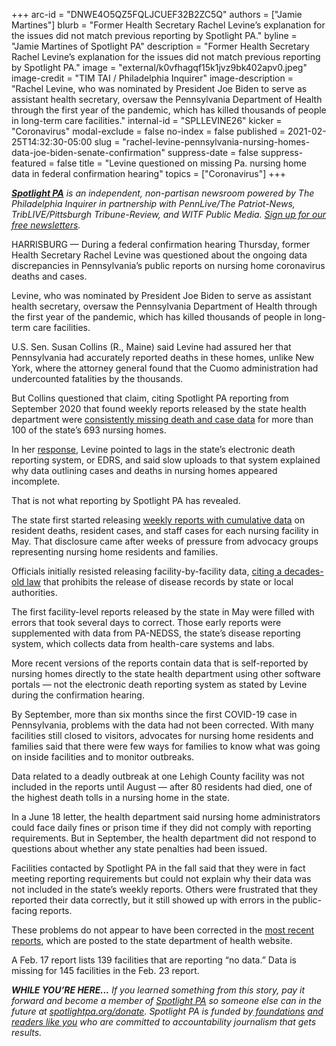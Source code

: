 +++
arc-id = "DNWE4O5QZ5FQLJCUEF32B2ZC5Q"
authors = ["Jamie Martines"]
blurb = "Former Health Secretary Rachel Levine’s explanation for the issues did not match previous reporting by Spotlight PA."
byline = "Jamie Martines of Spotlight PA"
description = "Former Health Secretary Rachel Levine’s explanation for the issues did not match previous reporting by Spotlight PA."
image = "external/k0vfhagqf15k1jvz9bk402apv0.jpeg"
image-credit = "TIM TAI / Philadelphia Inquirer"
image-description = "Rachel Levine, who was nominated by President Joe Biden to serve as assistant health secretary, oversaw the Pennsylvania Department of Health through the first year of the pandemic, which has killed thousands of people in long-term care facilities."
internal-id = "SPLLEVINE26"
kicker = "Coronavirus"
modal-exclude = false
no-index = false
published = 2021-02-25T14:32:30-05:00
slug = "rachel-levine-pennsylvania-nursing-homes-data-joe-biden-senate-confirmation"
suppress-date = false
suppress-featured = false
title = "Levine questioned on missing Pa. nursing home data in federal confirmation hearing"
topics = ["Coronavirus"]
+++

<a href="https://www.spotlightpa.org/"><i><b>Spotlight PA</b></i></a><i> is an independent, non-partisan newsroom powered by The Philadelphia Inquirer in partnership with PennLive/The Patriot-News, TribLIVE/Pittsburgh Tribune-Review, and WITF Public Media. </i><a href="https://www.spotlightpa.org/newsletters"><i>Sign up for our free newsletters</i></a><i>.</i>

HARRISBURG — During a federal confirmation hearing Thursday, former Health Secretary Rachel Levine was questioned about the ongoing data discrepancies in Pennsylvania’s public reports on nursing home coronavirus deaths and cases.

Levine, who was nominated by President Joe Biden to serve as assistant health secretary, oversaw the Pennsylvania Department of Health through the first year of the pandemic, which has killed thousands of people in long-term care facilities.

U.S. Sen. Susan Collins (R., Maine) said Levine had assured her that Pennsylvania had accurately reported deaths in these homes, unlike New York, where the attorney general found that the Cuomo administration had undercounted fatalities by the thousands.

But Collins questioned that claim, citing Spotlight PA reporting from September 2020 that found weekly reports released by the state health department were <a href="https://www.spotlightpa.org/news/2020/09/pa-nursing-home-coronavirus-deaths-cases-public-data-missing/">consistently missing death and case data</a> for more than 100 of the state’s 693 nursing homes.

<script src="https://www.spotlightpa.org/embed.js" async></script><div data-spl-embed-version="1" data-spl-src="https://www.spotlightpa.org/embeds/newsletter/"></div>

In her <a href="https://www.c-span.org/video/?509143-1/confirmation-hearing-surgeon-general-assistant-health-secretary-nominees&live&vod&start=4378">response</a>, Levine pointed to lags in the state’s electronic death reporting system, or EDRS, and said slow uploads to that system explained why data outlining cases and deaths in nursing homes appeared incomplete.

That is not what reporting by Spotlight PA has revealed.

The state first started releasing <a href="https://www.spotlightpa.org/news/2020/05/pennsylvania-nursing-homes-coronavirus-counts-errors/">weekly reports with cumulative data</a> on resident deaths, resident cases, and staff cases for each nursing facility in May. That disclosure came after weeks of pressure from advocacy groups representing nursing home residents and families.

Officials initially resisted releasing facility-by-facility data, <a href="https://www.spotlightpa.org/news/2020/04/aarp-nursing-home-covid-cases-pennsylvania/">citing a decades-old law</a> that prohibits the release of disease records by state or local authorities.

The first facility-level reports released by the state in May were filled with errors that took several days to correct. Those early reports were supplemented with data from PA-NEDSS, the state’s disease reporting system, which collects data from health-care systems and labs.

More recent versions of the reports contain data that is self-reported by nursing homes directly to the state health department using other software portals — not the electronic death reporting system as stated by Levine during the confirmation hearing.

By September, more than six months since the first COVID-19 case in Pennsylvania, problems with the data had not been corrected. With many facilities still closed to visitors, advocates for nursing home residents and families said that there were few ways for families to know what was going on inside facilities and to monitor outbreaks.

Data related to a deadly outbreak at one Lehigh County facility was not included in the reports until August — after 80 residents had died, one of the highest death tolls in a nursing home in the state.

<script src="https://www.spotlightpa.org/embed.js" async></script><div data-spl-embed-version="1" data-spl-src="https://www.spotlightpa.org/embeds/donate/?teaser_text=If%20you%20learned%20something%20from%20this%20report%2C%20pay%20it%20forward%20and%20become%20a%20member%20of%20Spotlight%20PA%20so%20someone%20else%20can%20in%20the%20future.&cta_text=CLICK%20TO%20CONTRIBUTE&eyebrow_text=WHILE%20YOU'RE%20HERE..."></div>

In a June 18 letter, the health department said nursing home administrators could face daily fines or prison time if they did not comply with reporting requirements. But in September, the health department did not respond to questions about whether any state penalties had been issued.

Facilities contacted by Spotlight PA in the fall said that they were in fact meeting reporting requirements but could not explain why their data was not included in the state’s weekly reports. Others were frustrated that they reported their data correctly, but it still showed up with errors in the public-facing reports.

These problems do not appear to have been corrected in the <a href="https://web.archive.org/20210301041651/https://www.health.pa.gov/topics/disease/coronavirus/Pages/LTCF-Data.aspx">most recent reports</a>, which are posted to the state department of health website.

A Feb. 17 report lists 139 facilities that are reporting “no data.” Data is missing for 145 facilities in the Feb. 23 report.

<i><b>WHILE YOU’RE HERE...</b></i><i> If you learned something from this story, pay it forward and become a member of </i><a href="https://www.spotlightpa.org/"><i>Spotlight PA</i></a><i> so someone else can in the future at </i><a href="http://spotlightpa.org/donate"><i>spotlightpa.org/donate</i></a><i>. Spotlight PA is funded by</i><a href="https://www.spotlightpa.org/support"><i> foundations</i></a><i> </i><a href="https://www.spotlightpa.org/support"><i>and readers like you</i></a><i> who are committed to accountability journalism that gets results.</i>
